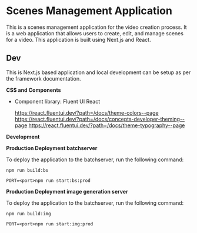 # Scenes Management Application

This is a scenes management application for the video creation process.
It is a web application that allows users to create, edit, and manage scenes for a video.
This application is built using Next.js and React.

## Dev

This is Next.js based application and local development can be setup as per the framework documentation.

**CSS and Components**

- Component library: Fluent UI React

  https://react.fluentui.dev/?path=/docs/theme-colors--page
  https://react.fluentui.dev/?path=/docs/concepts-developer-theming--page
  https://react.fluentui.dev/?path=/docs/theme-typography--page

**Development**

**Production Deployment batchserver**

To deploy the application to the batchserver, run the following command:

`npm run build:bs`

`PORT=<port>npm run start:bs:prod`

**Production Deployment image generation server**

To deploy the application to the batchserver, run the following command:

`npm run build:img`

`PORT=<port>npm run start:img:prod`


